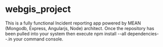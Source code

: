 # webgis_project
This is a fully functional Incident reporting app powered by MEAN (Mongodb, Express, Angularjs, Node) architect. Once the repository has 
been pulled into your system then execute 
npm install --all dependencies--.in your command console.
